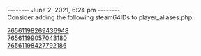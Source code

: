 
-------- June 2, 2021, 6:24 pm --------  
Consider adding the following steam64IDs to player_aliases.php:  

[76561198269436948](https://steamcommunity.com/profiles/76561198269436948)  
[76561199057043180](https://steamcommunity.com/profiles/76561199057043180)  
[76561198427792186](https://steamcommunity.com/profiles/76561198427792186)  